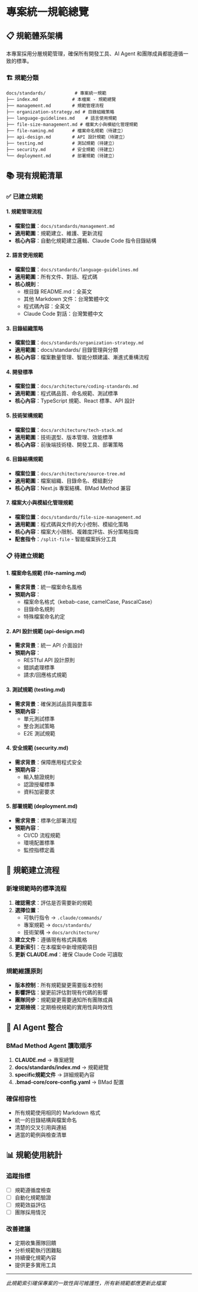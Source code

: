 # 專案統一規範總覽

## 📋 規範體系架構

本專案採用分層規範管理，確保所有開發工具、AI Agent 和團隊成員都能遵循一致的標準。

### 🏗️ 規範分類

```
docs/standards/           # 專案統一規範
├── index.md             # 本檔案 - 規範總覽
├── management.md        # 規範管理流程
├── organization-strategy.md # 目錄組織策略
├── language-guidelines.md    # 語言使用規範
├── file-size-management.md # 檔案大小與模組化管理規範
├── file-naming.md       # 檔案命名規範（待建立）
├── api-design.md        # API 設計規範（待建立）
├── testing.md           # 測試規範（待建立）
├── security.md          # 安全規範（待建立）
└── deployment.md        # 部署規範（待建立）
```

## 📚 現有規範清單

### ✅ 已建立規範

#### 1. 規範管理流程
- **檔案位置**：`docs/standards/management.md`
- **適用範圍**：規範建立、維護、更新流程
- **核心內容**：自動化規範建立邏輯、Claude Code 指令目錄結構

#### 2. 語言使用規範
- **檔案位置**：`docs/standards/language-guidelines.md`
- **適用範圍**：所有文件、對話、程式碼
- **核心規則**：
  - 根目錄 README.md：全英文
  - 其他 Markdown 文件：台灣繁體中文
  - 程式碼內容：全英文
  - Claude Code 對話：台灣繁體中文

#### 3. 目錄組織策略
- **檔案位置**：`docs/standards/organization-strategy.md`
- **適用範圍**：docs/standards/ 目錄管理與分類
- **核心內容**：檔案數量管理、智能分類建議、漸進式重構流程

#### 4. 開發標準
- **檔案位置**：`docs/architecture/coding-standards.md`
- **適用範圍**：程式碼品質、命名規範、測試標準
- **核心內容**：TypeScript 規範、React 標準、API 設計

#### 5. 技術架構規範
- **檔案位置**：`docs/architecture/tech-stack.md`
- **適用範圍**：技術選型、版本管理、效能標準
- **核心內容**：前後端技術棧、開發工具、部署策略

#### 6. 目錄結構規範
- **檔案位置**：`docs/architecture/source-tree.md`
- **適用範圍**：檔案組織、目錄命名、模組劃分
- **核心內容**：Next.js 專案結構、BMad Method 兼容

#### 7. 檔案大小與模組化管理規範
- **檔案位置**：`docs/standards/file-size-management.md`
- **適用範圍**：程式碼與文件的大小控制、模組化策略
- **核心內容**：檔案大小限制、複雜度評估、拆分策略指南
- **配套指令**：`/split-file` - 智能檔案拆分工具

### 📋 待建立規範

#### 1. 檔案命名規範 (file-naming.md)
- **需求背景**：統一檔案命名風格
- **預期內容**：
  - 檔案命名格式（kebab-case, camelCase, PascalCase）
  - 目錄命名規則
  - 特殊檔案命名約定

#### 2. API 設計規範 (api-design.md)
- **需求背景**：統一 API 介面設計
- **預期內容**：
  - RESTful API 設計原則
  - 錯誤處理標準
  - 請求/回應格式規範

#### 3. 測試規範 (testing.md)
- **需求背景**：確保測試品質與覆蓋率
- **預期內容**：
  - 單元測試標準
  - 整合測試策略
  - E2E 測試規範

#### 4. 安全規範 (security.md)
- **需求背景**：保障應用程式安全
- **預期內容**：
  - 輸入驗證規則
  - 認證授權標準
  - 資料加密要求

#### 5. 部署規範 (deployment.md)
- **需求背景**：標準化部署流程
- **預期內容**：
  - CI/CD 流程規範
  - 環境配置標準
  - 監控指標定義

## 🔧 規範建立流程

### 新增規範時的標準流程
1. **確認需求**：評估是否需要新的規範
2. **選擇位置**：
   - 可執行指令 → `.claude/commands/`
   - 專案規範 → `docs/standards/`
   - 技術架構 → `docs/architecture/`
3. **建立文件**：遵循現有格式與風格
4. **更新索引**：在本檔案中新增規範項目
5. **更新 CLAUDE.md**：確保 Claude Code 可讀取

### 規範維護原則
- **版本控制**：所有規範變更需要版本控制
- **影響評估**：變更前評估對現有代碼的影響
- **團隊同步**：規範變更需要通知所有團隊成員
- **定期檢視**：定期檢視規範的實用性與時效性

## 🤖 AI Agent 整合

### BMad Method Agent 讀取順序
1. **CLAUDE.md** → 專案總覽
2. **docs/standards/index.md** → 規範總覽
3. **specific規範文件** → 詳細規範內容
4. **.bmad-core/core-config.yaml** → BMad 配置

### 確保相容性
- 所有規範使用相同的 Markdown 格式
- 統一的目錄結構與檔案命名
- 清楚的交叉引用與連結
- 適當的範例與檢查清單

## 📊 規範使用統計

### 追蹤指標
- [ ] 規範遵循度檢查
- [ ] 自動化規範驗證
- [ ] 規範效益評估
- [ ] 團隊採用情況

### 改善建議
- 定期收集團隊回饋
- 分析規範執行困難點
- 持續優化規範內容
- 提供更多實用工具

---

*此規範索引確保專案的一致性與可維護性，所有新規範都應更新此檔案*